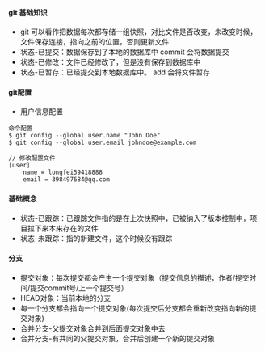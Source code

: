 
#### git 基础知识
- git 可以看作把数据每次都存储一组快照，对比文件是否改变，未改变时候，文件保存连接，指向之前的位置，否则更新文件
- 状态-已提交：数据保存到了本地的数据库中 commit 会将数据提交
- 状态-已修改：文件已经修改了，但是没有保存到数据库中
- 状态-已暂存：已经提交到本地数据库中。  add 会将文件暂存


#### git配置
- 用户信息配置
``` 
命令配置
$ git config --global user.name "John Doe"
$ git config --global user.email johndoe@example.com

// 修改配置文件
[user]
	name = longfei59418888
	email = 398497684@qq.com
```

#### 基础概念
- 状态-已跟踪：已跟踪文件指的是在上次快照中，已被纳入了版本控制中，项目拉下来本来存在的文件
- 状态-未跟踪：指的新建文件，这个时候没有跟踪


#### 分支
- 提交对象：每次提交都会产生一个提交对象（提交信息的描述，作者/提交时间/提交commit号/上一个提交号）
- HEAD对象：当前本地的分支
- 每一个分支都会指向一个提交对象(每次提交后分支都会重新改变指向新的提交对象)
- 合并分支-父提交对象合并到后面提交对象中去
- 合并分支-有共同的父提交对象，合并后创建一个新的提交对象



